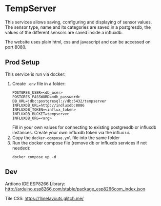 # TempServer

This services allows saving, configuring and displaying of sensor values. The sensor type, name and its categories are saved in a postgresdb,
the values of the different sensors are saved inside a influxdb.

The website uses plain html, css and javascript and can be accessed on port 8080. 

## Prod Setup

This service is run via docker:

1. Create `.env` file in a folder:
    ```
    POSTGRES_USER=<db_user>
    POSTGRES_PASSWORD=<db_password>
    DB_URL=jdbc:postgresql://db:5432/tempserver
    INFLUXDB_URL=http://indluxdb:8086
    INFLUXDB_TOKEN=<influx_token>
    INFLUXDB_BUCKET=tempserver
    INFLUXDB_ORG=<org>
   ```
   Fill in your own values for connecting to existing postgresdb or influxdb instances. Create your own influxdb token via the influx ui.
2. Copy the `docker-compose.yml` file into the same folder
3. Run the docker compose file (remove db or influxdb services if not needed):
   ```shell
   docker compose up -d
   ```

## Dev 

Ardiono IDE ESP8266 Library: http://arduino.esp8266.com/stable/package_esp8266com_index.json

Tile CSS: https://1linelayouts.glitch.me/